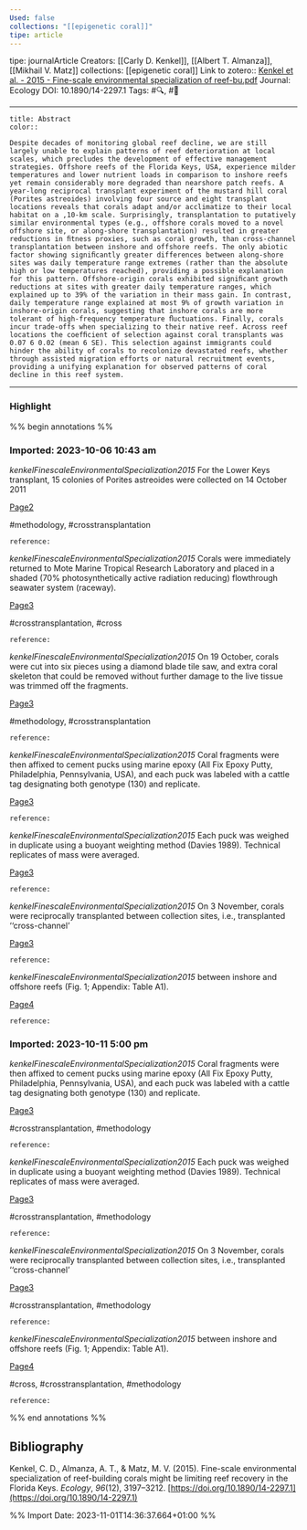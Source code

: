 ```yaml
---
Used: false
collections: "[[epigenetic coral]]"
tipe: article
---
```

tipe: journalArticle
Creators: [[Carly D. Kenkel]], [[Albert T. Almanza]], [[Mikhail V. Matz]]
collections: [[epigenetic coral]]
Link to zotero:: [Kenkel et al. - 2015 - Fine-scale environmental specialization of reef-bu.pdf](zotero://select/library/items/3LNFWQB3)
Journal: Ecology
DOI: 10.1890/14-2297.1
Tags: #🔍, #🎨

---
```ad-note
title: Abstract
color:: 

Despite decades of monitoring global reef decline, we are still largely unable to explain patterns of reef deterioration at local scales, which precludes the development of effective management strategies. Offshore reefs of the Florida Keys, USA, experience milder temperatures and lower nutrient loads in comparison to inshore reefs yet remain considerably more degraded than nearshore patch reefs. A year-long reciprocal transplant experiment of the mustard hill coral (Porites astreoides) involving four source and eight transplant locations reveals that corals adapt and/or acclimatize to their local habitat on a ,10-km scale. Surprisingly, transplantation to putatively similar environmental types (e.g., offshore corals moved to a novel offshore site, or along-shore transplantation) resulted in greater reductions in ﬁtness proxies, such as coral growth, than cross-channel transplantation between inshore and offshore reefs. The only abiotic factor showing signiﬁcantly greater differences between along-shore sites was daily temperature range extremes (rather than the absolute high or low temperatures reached), providing a possible explanation for this pattern. Offshore-origin corals exhibited signiﬁcant growth reductions at sites with greater daily temperature ranges, which explained up to 39% of the variation in their mass gain. In contrast, daily temperature range explained at most 9% of growth variation in inshore-origin corals, suggesting that inshore corals are more tolerant of high-frequency temperature ﬂuctuations. Finally, corals incur trade-offs when specializing to their native reef. Across reef locations the coefﬁcient of selection against coral transplants was 0.07 6 0.02 (mean 6 SE). This selection against immigrants could hinder the ability of corals to recolonize devastated reefs, whether through assisted migration efforts or natural recruitment events, providing a unifying explanation for observed patterns of coral decline in this reef system.

```

---
### Highlight

%% begin annotations %%



### Imported: 2023-10-06 10:43 am

*kenkelFinescaleEnvironmentalSpecialization2015*
	For the Lower Keys transplant, 15 colonies of Porites astreoides were collected on 14 October 2011 
	
[Page2](zotero://open-pdf/library/items/3LNFWQB3?page=2&a=HYRUNBD8)
	
	
#methodology, #crosstransplantation
	
	
	reference:

*kenkelFinescaleEnvironmentalSpecialization2015*
	Corals were immediately returned to Mote Marine Tropical Research Laboratory and placed in a shaded (70% photosynthetically active radiation reducing) flowthrough seawater system (raceway). 
	
[Page3](zotero://open-pdf/library/items/3LNFWQB3?page=3&a=EIFQP4BC)
	
	
#crosstransplantation, #cross
	
	
	reference:

*kenkelFinescaleEnvironmentalSpecialization2015*
	On 19 October, corals were cut into six pieces using a diamond blade tile saw, and extra coral skeleton that could be removed without further damage to the live tissue was trimmed off the fragments. 
	
[Page3](zotero://open-pdf/library/items/3LNFWQB3?page=3&a=EVICV7LB)
	
	
#methodology, #crosstransplantation
	
	
	reference:

*kenkelFinescaleEnvironmentalSpecialization2015*
	Coral fragments were then affixed to cement pucks using marine epoxy (All Fix Epoxy Putty, Philadelphia, Pennsylvania, USA), and each puck was labeled with a cattle tag designating both genotype (130) and replicate. 
	
[Page3](zotero://open-pdf/library/items/3LNFWQB3?page=3&a=2EQTAKKL)
	
	
	
	reference:

*kenkelFinescaleEnvironmentalSpecialization2015*
	Each puck was weighed in duplicate using a buoyant weighting method (Davies 1989). Technical replicates of mass were averaged. 
	
[Page3](zotero://open-pdf/library/items/3LNFWQB3?page=3&a=USEU7LA9)
	
	
	
	reference:

*kenkelFinescaleEnvironmentalSpecialization2015*
	On 3 November, corals were reciprocally transplanted between collection sites, i.e., transplanted ‘‘cross-channel’ 
	
[Page3](zotero://open-pdf/library/items/3LNFWQB3?page=3&a=4H52R645)
	
	
	
	reference:

*kenkelFinescaleEnvironmentalSpecialization2015*
	between inshore and offshore reefs (Fig. 1; Appendix: Table A1). 
	
[Page4](zotero://open-pdf/library/items/3LNFWQB3?page=4&a=T3VCQQWG)
	
	
	
	reference:








### Imported: 2023-10-11 5:00 pm

*kenkelFinescaleEnvironmentalSpecialization2015*
	Coral fragments were then affixed to cement pucks using marine epoxy (All Fix Epoxy Putty, Philadelphia, Pennsylvania, USA), and each puck was labeled with a cattle tag designating both genotype (130) and replicate. 
	
[Page3](zotero://open-pdf/library/items/3LNFWQB3?page=3&a=2EQTAKKL)
	
	
#crosstransplantation, #methodology
	
	
	reference:

*kenkelFinescaleEnvironmentalSpecialization2015*
	Each puck was weighed in duplicate using a buoyant weighting method (Davies 1989). Technical replicates of mass were averaged. 
	
[Page3](zotero://open-pdf/library/items/3LNFWQB3?page=3&a=USEU7LA9)
	
	
#crosstransplantation, #methodology
	
	
	reference:

*kenkelFinescaleEnvironmentalSpecialization2015*
	On 3 November, corals were reciprocally transplanted between collection sites, i.e., transplanted ‘‘cross-channel’ 
	
[Page3](zotero://open-pdf/library/items/3LNFWQB3?page=3&a=4H52R645)
	
	
#crosstransplantation, #methodology
	
	
	reference:

*kenkelFinescaleEnvironmentalSpecialization2015*
	between inshore and offshore reefs (Fig. 1; Appendix: Table A1). 
	
[Page4](zotero://open-pdf/library/items/3LNFWQB3?page=4&a=T3VCQQWG)
	
	
#cross, #crosstransplantation, #methodology
	
	
	reference:




%% end annotations %%

## Bibliography

Kenkel, C. D., Almanza, A. T., & Matz, M. V. (2015). Fine-scale environmental specialization of reef-building corals might be limiting reef recovery in the Florida Keys. _Ecology_, _96_(12), 3197–3212. [https://doi.org/10.1890/14-2297.1](https://doi.org/10.1890/14-2297.1)

%% Import Date: 2023-11-01T14:36:37.664+01:00 %%
